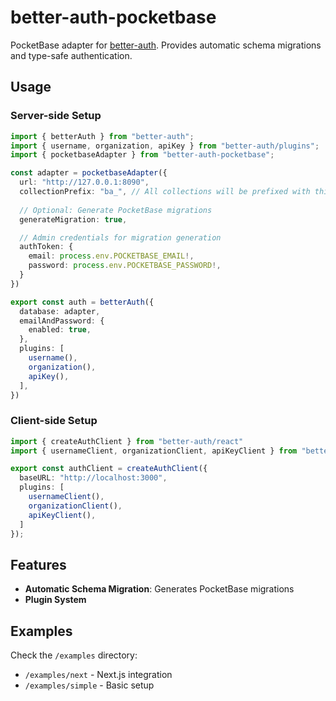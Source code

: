 # better-auth-pocketbase

PocketBase adapter for [better-auth](https://github.com/better-auth). Provides automatic schema migrations and type-safe authentication.

## Usage

### Server-side Setup

```ts
import { betterAuth } from "better-auth";
import { username, organization, apiKey } from "better-auth/plugins";
import { pocketbaseAdapter } from "better-auth-pocketbase";

const adapter = pocketbaseAdapter({
  url: "http://127.0.0.1:8090",
  collectionPrefix: "ba_", // All collections will be prefixed with this
  
  // Optional: Generate PocketBase migrations
  generateMigration: true,

  // Admin credentials for migration generation
  authToken: {
    email: process.env.POCKETBASE_EMAIL!,
    password: process.env.POCKETBASE_PASSWORD!,
  }
})

export const auth = betterAuth({
  database: adapter,
  emailAndPassword: {
    enabled: true,
  },
  plugins: [
    username(),
    organization(),
    apiKey(),
  ],
})
```

### Client-side Setup

```ts
import { createAuthClient } from "better-auth/react"
import { usernameClient, organizationClient, apiKeyClient } from "better-auth/client/plugins"

export const authClient = createAuthClient({
  baseURL: "http://localhost:3000",
  plugins: [
    usernameClient(),
    organizationClient(),
    apiKeyClient(),
  ]
});
```

## Features

- **Automatic Schema Migration**: Generates PocketBase migrations
- **Plugin System**

## Examples

Check the `/examples` directory:

- `/examples/next` - Next.js integration
- `/examples/simple` - Basic setup
